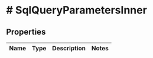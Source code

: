 # # SqlQueryParametersInner

## Properties

Name | Type | Description | Notes
------------ | ------------- | ------------- | -------------

